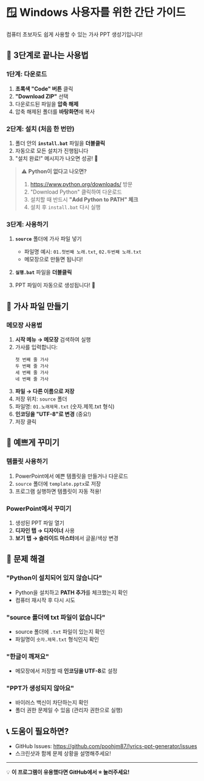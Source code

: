 # 🪟 Windows 사용자를 위한 간단 가이드

컴퓨터 초보자도 쉽게 사용할 수 있는 가사 PPT 생성기입니다!

## 🚀 3단계로 끝나는 사용법

### 1단계: 다운로드
1. **초록색 "Code" 버튼** 클릭
2. **"Download ZIP"** 선택
3. 다운로드된 파일을 **압축 해제**
4. 압축 해제된 폴더를 **바탕화면**에 복사

### 2단계: 설치 (처음 한 번만)
1. 폴더 안의 **`install.bat`** 파일을 **더블클릭**
2. 자동으로 모든 설치가 진행됩니다
3. "설치 완료!" 메시지가 나오면 성공! 🎉

> ⚠️ **Python이 없다고 나오면?**
> 1. https://www.python.org/downloads/ 방문
> 2. "Download Python" 클릭하여 다운로드
> 3. 설치할 때 반드시 **"Add Python to PATH" 체크**
> 4. 설치 후 `install.bat` 다시 실행

### 3단계: 사용하기
1. **`source`** 폴더에 가사 파일 넣기
   - 파일명 예시: `01.첫번째 노래.txt`, `02.두번째 노래.txt`
   - 메모장으로 만들면 됩니다!

2. **`실행.bat`** 파일을 **더블클릭**

3. PPT 파일이 자동으로 생성됩니다! 📄

## 📝 가사 파일 만들기

### 메모장 사용법
1. **시작 메뉴 → 메모장** 검색하여 실행
2. 가사를 입력합니다:
   ```
   첫 번째 줄 가사
   두 번째 줄 가사
   세 번째 줄 가사
   네 번째 줄 가사
   ```
3. **파일 → 다른 이름으로 저장**
4. 저장 위치: `source` 폴더
5. 파일명: `01.노래제목.txt` (숫자.제목.txt 형식)
6. **인코딩을 "UTF-8"로 변경** (중요!)
7. 저장 클릭

## 🎨 예쁘게 꾸미기

### 템플릿 사용하기
1. PowerPoint에서 예쁜 템플릿을 만들거나 다운로드
2. `source` 폴더에 `template.pptx`로 저장
3. 프로그램 실행하면 템플릿이 자동 적용!

### PowerPoint에서 꾸미기
1. 생성된 PPT 파일 열기
2. **디자인 탭 → 디자이너** 사용
3. **보기 탭 → 슬라이드 마스터**에서 글꼴/색상 변경

## 🔧 문제 해결

### "Python이 설치되어 있지 않습니다"
- Python을 설치하고 **PATH 추가**를 체크했는지 확인
- 컴퓨터 재시작 후 다시 시도

### "source 폴더에 txt 파일이 없습니다"
- source 폴더에 `.txt` 파일이 있는지 확인
- 파일명이 `숫자.제목.txt` 형식인지 확인

### "한글이 깨져요"
- 메모장에서 저장할 때 **인코딩을 UTF-8**로 설정

### "PPT가 생성되지 않아요"
- 바이러스 백신이 차단하는지 확인
- 폴더 권한 문제일 수 있음 (관리자 권한으로 실행)

## 📞 도움이 필요하면?

- GitHub Issues: https://github.com/poohjm87/lyrics-ppt-generator/issues
- 스크린샷과 함께 문제 상황을 설명해주세요!

---

💡 **이 프로그램이 유용했다면 GitHub에서 ⭐ 눌러주세요!**